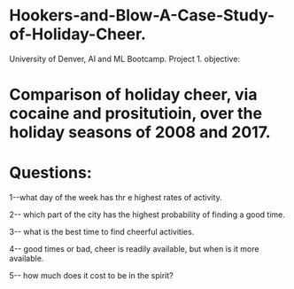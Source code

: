 # Hookers-and-Blow-A-Case-Study-of-Holiday-Cheer.
University of Denver, AI and ML Bootcamp. Project 1.
objective:

# Comparison of holiday cheer, via cocaine and prositutioin, over the holiday seasons of 2008 and 2017.

# Questions: 

  1--what day of the week has thr e highest rates of activity.
  
  2-- which part of the city has the highest probability of finding a good time.
  
  3-- what is the best time to find cheerful activities.
  
  4-- good times or bad, cheer is readily available, but when is it more available.
  
  5-- how much does it cost to be in the spirit?

